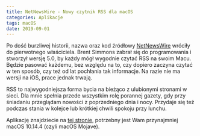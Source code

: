 ```yaml
---
title: NetNewsWire - Nowy czytnik RSS dla macOS
categories: Aplikacje
tags: macOS
date: 2019-09-01
---
```

Po dość burzliwej historii, nazwa oraz kod źródłowy [NetNewsWire][1] wróciły do pierwotnego właściciela. Brent Simmons zabrał się do programowania i stworzył wersję 5.0, by każdy mógł wygodnie czytać RSS na swoim Macu. Będzie pasować każdemu, bez względu na to, czy dopiero zaczyna czytać w ten sposób, czy też od lat pochłania tak informacje. Na razie nie ma wersji na iOS, prace jednak trwają.

RSS to najwygodniejsza forma bycia na bieżąco z ulubionymi stronami w sieci. Dla mnie spełnia przede wszystkim rolę porannej gazety, gdy przy śniadaniu przeglądam nowości z poprzedniego dnia i nocy. Przydaje się też podczas stania w kolejce lub krótkiej chwili spokoju przy lunchu.

Aplikację znajdziecie na [tej stronie][2], potrzebny jest Wam przynajmniej macOS 10.14.4 (czyli macOS Mojave).

[1]:	https://ranchero.com/netnewswire/
[2]:	https://ranchero.com/netnewswire/
